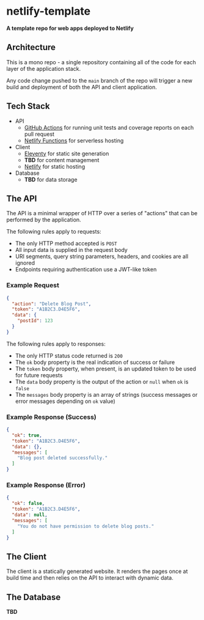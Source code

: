# netlify-template

**A template repo for web apps deployed to Netlify**

## Architecture

This is a mono repo - a single repository containing all of the code for each layer of the application stack.

Any code change pushed to the `main` branch of the repo will trigger a new build and deployment of both the API and client application.

## Tech Stack

- API
  - [GitHub Actions](https://github.com/features/actions) for running unit tests and coverage reports on each pull request
  - [Netlify Functions](https://www.netlify.com/products/functions) for serverless hosting
- Client
  - [Eleventy](https://www.11ty.dev) for static site generation
  - **TBD** for content management
  - [Netlify](https://www.netlify.com) for static hosting
- Database
  - **TBD** for data storage

## The API

The API is a minimal wrapper of HTTP over a series of "actions" that can be performed by the application.

The following rules apply to requests:

- The only HTTP method accepted is `POST`
- All input data is supplied in the request body
- URI segments, query string parameters, headers, and cookies are all ignored
- Endpoints requiring authentication use a JWT-like token

### Example Request

```json
{
  "action": "Delete Blog Post",
  "token": "A1B2C3.D4E5F6",
  "data": {
    "postId": 123
  }
}
```

The following rules apply to responses:

- The only HTTP status code returned is `200`
- The `ok` body property is the real indication of success or failure
- The `token` body property, when present, is an updated token to be used for future requests
- The `data` body property is the output of the action or `null` when `ok` is `false`
- The `messages` body property is an array of strings (success messages or error messages depending on `ok` value)

### Example Response (Success)

```json
{
  "ok": true,
  "token": "A1B2C3.D4E5F6",
  "data": {},
  "messages": [
    "Blog post deleted successfully."
  ]
}
```

### Example Response (Error)

```json
{
  "ok": false,
  "token": "A1B2C3.D4E5F6",
  "data": null,
  "messages": [
    "You do not have permission to delete blog posts."
  ]
}
```

## The Client

The client is a statically generated website. It renders the pages once at build time and then relies on the API to interact with dynamic data.

## The Database

**TBD**
